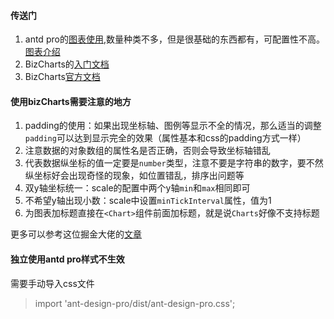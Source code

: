 <!--
 * @Date: 2020-08-19 11:05:42
 * @LastEditors: Lq
 * @LastEditTime: 2020-08-19 17:27:46
 * @FilePath: /learnningNotes/charts/index.md
-->
#### 传送门
1. antd pro的[图表使用](https://v2-pro.ant.design/components/charts-cn),数量种类不多，但是很基础的东西都有，可配置性不高。[图表介绍](https://v2-pro.ant.design/docs/graph-cn)
2. BizCharts的[入门文档](https://www.cnblogs.com/xjnotxj/p/12601021.html)
3. BizCharts[官方文档](https://bizcharts.net/product/bizcharts/gallery)


#### 使用bizCharts需要注意的地方

1. padding的使用：如果出现坐标轴、图例等显示不全的情况，那么适当的调整`padding`可以达到显示完全的效果（属性基本和css的padding方式一样）
2. 注意数据的对象数组的属性名是否正确，否则会导致坐标轴错乱
3. 代表数据纵坐标的值一定要是`number`类型，注意不要是字符串的数字，要不然纵坐标好会出现奇怪的现象，如位置错乱，排序出问题等
4. 双y轴坐标统一：scale的配置中两个y轴`min`和`max`相同即可
5. 不希望y轴出现小数：scale中设置`minTickInterval`属性，值为1
6. 为图表加标题直接在`<Chart>`组件前面加标题，就是说`Charts`好像不支持标题

更多可以参考这位掘金大佬的[文章](https://juejin.im/post/6844903965566435336)

#### 独立使用antd pro样式不生效

需要手动导入css文件
> import 'ant-design-pro/dist/ant-design-pro.css';


